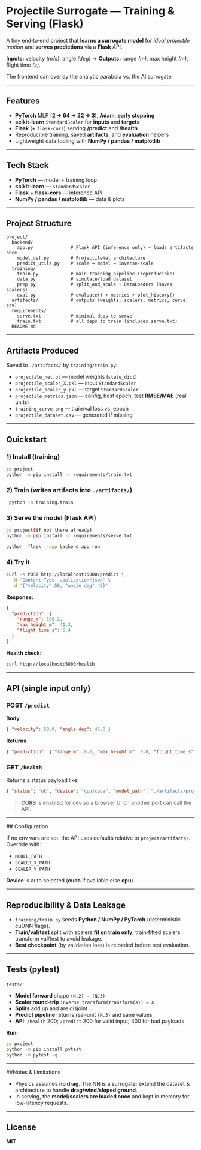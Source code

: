 # Projectile Surrogate — Training & Serving (Flask)

A tiny end‑to‑end project that **learns a surrogate model** for *ideal projectile motion* and **serves predictions** via a **Flask** API.

**Inputs:** velocity *(m/s)*, angle *(deg)* → **Outputs:** range *(m)*, max height *(m)*, flight time *(s)*.

The frontend can overlay the analytic parabola vs. the AI surrogate.

---

## Features

* **PyTorch** MLP (**2 → 64 → 32 → 3**), **Adam**, **early stopping**
* **scikit‑learn** `StandardScaler` for **inputs** and **targets**
* **Flask** (+ `flask-cors`) serving **/predict** and **/health**
* Reproducible training, saved **artifacts**, and **evaluation** helpers
* Lightweight data tooling with **NumPy / pandas / matplotlib**

---

## Tech Stack

* **PyTorch** — model + training loop
* **scikit‑learn** — `StandardScaler`
* **Flask** + **flask-cors** — inference API
* **NumPy / pandas / matplotlib** — data & plots

---

## Project Structure

```text
project/
  backend/
    app.py              # Flask API (inference only) – loads artifacts once
    model_def.py        # ProjectileNet architecture
    predict_utils.py    # scale → model → inverse-scale
  training/
    train.py            # main training pipeline (reproducible)
    data.py             # simulate/load dataset
    prep.py             # split_and_scale + DataLoaders (saves scalers)
    eval.py             # evaluate() + metrics + plot_history()
  artifacts/            # outputs (weights, scalers, metrics, curve, csv)
  requirements/
    serve.txt           # minimal deps to serve
    train.txt           # all deps to train (includes serve.txt)
  README.md
```

---

## Artifacts Produced

Saved to `./artifacts/` by `training/train.py`:

* `projectile_net.pt` — model weights (`state_dict`)
* `projectile_scaler_X.pkl` — input `StandardScaler`
* `projectile_scaler_y.pkl` — target `StandardScaler`
* `projectile_metrics.json` — config, best epoch, test **RMSE/MAE** (real units)
* `training_curve.png` — train/val loss vs. epoch
* `projectile_dataset.csv` — generated if missing

---

## Quickstart

### 1) Install (training)

```bash
cd project
python -m pip install -r requirements/train.txt
```

### 2) Train (writes artifacts into `./artifacts/`)

```bash
 python -m training.train
```

### 3) Serve the model (Flask API)

```bash
cd project(if not there already)
python -m pip install -r requirements/serve.txt

python  flask --app backend.app run
```

### 4) Try it

```bash
curl -X POST http://localhost:5000/predict \
  -H 'Content-Type: application/json' \
  -d '{"velocity":50, "angle_deg":45}'
```

**Response:**

```json
{
  "prediction": {
    "range_m": 188.2,
    "max_height_m": 41.3,
    "flight_time_s": 5.4
  }
}
```

**Health check:**

```bash
curl http://localhost:5000/health
```

---

## API (single input only)

### POST `/predict`

**Body**

```json
{ "velocity": 50.0, "angle_deg": 45.0 }
```

**Returns**

```json
{ "prediction": { "range_m": 0.0, "max_height_m": 0.0, "flight_time_s": 0.0 } }
```

### GET `/health`

Returns a status payload like:

```json
{ "status": "ok", "device": "cpu|cuda", "model_path": "./artifacts/projectile_net.pt" }
```

> **CORS** is enabled for dev so a browser UI on another port can call the API.

---

##️ Configuration

If no env vars are set, the API uses defaults relative to `project/artifacts/`.
Override with:

* `MODEL_PATH`
* `SCALER_X_PATH`
* `SCALER_Y_PATH`

**Device** is auto‑selected (**cuda** if available else **cpu**).

---

## Reproducibility & Data Leakage

* `training/train.py` seeds **Python / NumPy / PyTorch** (deterministic cuDNN flags).
* **Train/val/test** split with scalers **fit on train only**; train‑fitted scalers transform val/test to avoid leakage.
* **Best checkpoint** (by validation loss) is reloaded before test evaluation.

---

## Tests (pytest)

`tests/`:

* **Model forward** shape `(N,2) → (N,3)`
* **Scaler round‑trip** `inverse_transform(transform(X)) ≈ X`
* **Splits** add up and are disjoint
* **Predict pipeline** returns real‑unit `(N,3)` and sane values
* **API**: `/health` 200; `/predict` 200 for valid input; 400 for bad payloads

**Run:**

```bash
cd project
python -m pip install pytest
python -m pytest -q      
 ```

---

##Notes & Limitations

* Physics assumes **no drag**. The NN is a surrogate; extend the dataset & architecture to handle **drag/wind/sloped ground**.
* In serving, the **model/scalers are loaded once** and kept in memory for low‑latency requests.

---

## License

**MIT**